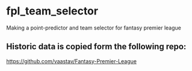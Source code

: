 # fpl_team_selector
Making a point-predictor and team selector for fantasy premier league


## Historic data is copied form the following repo:
https://github.com/vaastav/Fantasy-Premier-League
